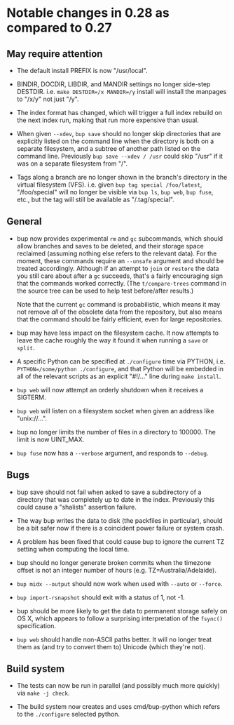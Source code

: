
Notable changes in 0.28 as compared to 0.27
===========================================

May require attention
---------------------

* The default install PREFIX is now "/usr/local".

* BINDIR, DOCDIR, LIBDIR, and MANDIR settings no longer side-step
  DESTDIR.  i.e. `make DESTDIR=/x MANDIR=/y` install will install the
  manpages to "/x/y" not just "/y".

* The index format has changed, which will trigger a full index
  rebuild on the next index run, making that run more expensive than
  usual.

* When given `--xdev`, `bup save` should no longer skip directories
  that are explicitly listed on the command line when the directory is
  both on a separate filesystem, and a subtree of another path listed
  on the command line.  Previously `bup save --xdev / /usr` could skip
  "/usr" if it was on a separate filesystem from "/".

* Tags along a branch are no longer shown in the branch's directory in
  the virtual filesystem (VFS).  i.e. given `bup tag special
  /foo/latest`, "/foo/special" will no longer be visible via `bup ls`,
  `bup web`, `bup fuse`, etc., but the tag will still be available as
  "/.tag/special".

General
-------

* bup now provides experimental `rm` and `gc` subcommands, which
  should allow branches and saves to be deleted, and their storage
  space reclaimed (assuming nothing else refers to the relevant data).
  For the moment, these commands require an `--unsafe` argument and
  should be treated accordingly.  Although if an attempt to `join` or
  `restore` the data you still care about after a `gc` succeeds,
  that's a fairly encouraging sign that the commands worked correctly.
  (The `t/compare-trees` command in the source tree can be used to
  help test before/after results.)

  Note that the current `gc` command is probabilistic, which means it
  may not remove *all* of the obsolete data from the repository, but
  also means that the command should be fairly efficient, even for
  large repositories.

* bup may have less impact on the filesystem cache.  It now attempts
  to leave the cache roughly the way it found it when running a `save`
  or `split`.

* A specific Python can be specified at `./configure` time via PYTHON,
  i.e. `PYTHON=/some/python ./configure`, and that Python will be
  embedded in all of the relevant scripts as an explicit "#!/..." line
  during `make install`.

* `bup web` will now attempt an orderly shutdown when it receives a
  SIGTERM.

* `bup web` will listen on a filesystem socket when given an address
  like "unix://...".

* bup no longer limits the number of files in a directory to 100000.
  The limit is now UINT_MAX.

* `bup fuse` now has a `--verbose` argument, and responds to
  `--debug`.

Bugs
----

* bup save should not fail when asked to save a subdirectory of a
  directory that was completely up to date in the index.  Previously
  this could cause a "shalists" assertion failure.

* The way bup writes the data to disk (the packfiles in particular),
  should be a bit safer now if there is a coincident power failure or
  system crash.

* A problem has been fixed that could cause bup to ignore the current
  TZ setting when computing the local time.

* bup should no longer generate broken commits when the timezone
  offset is not an integer number of hours
  (e.g. TZ=Australia/Adelaide).

* `bup midx --output` should now work when used with `--auto` or
  `--force`.

* `bup import-rsnapshot` should exit with a status of 1, not -1.

* bup should be more likely to get the data to permanent storage
  safely on OS X, which appears to follow a surprising interpretation
  of the `fsync()` specification.

* `bup web` should handle non-ASCII paths better.  It will no longer
  treat them as (and try to convert them to) Unicode (which they're
  not).

Build system
------------

* The tests can now be run in parallel (and possibly much more
  quickly) via `make -j check`.

* The build system now creates and uses cmd/bup-python which refers to
  the `./configure` selected python.
